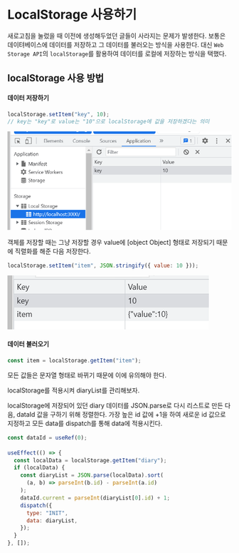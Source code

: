 # LocalStorage 사용하기

  

새로고침을 눌렀을 때 이전에 생성해두었던 글들이 사라지는 문제가 발생한다. 보통은 데이텨베이스에 데이터를 저장하고 그 데이터를 불러오는 방식을 사용한다. 대신 `Web Storage API`의 `localStorage`를 활용하여 데이터를 로컬에 저장하는 방식을 택했다.



## localStorage 사용 방법

#### 데이터 저장하기

```javascript
localStorage.setItem("key", 10);
// key는 "key"로 value는 "10"으로 localStorage에 값을 저장하겠다는 의미

```

   ![](assets/2023-01-25-17-07-54-image.png)

객체를 저장할 때는 그냥 저장할 경우 value에 [object Object] 형태로 저장되기 때문에 직렬화를 해준 다음 저장한다.

```javascript
localStorage.setItem("item", JSON.stringify({ value: 10 }));
```

 ![](assets/2023-01-25-17-11-38-image.png)

#### 데이터 불러오기

```javascript
const item = localStorage.getItem("item");
```

모든 값들은 문자열 형태로 바뀌기 때문에 이에 유의해야 한다.



localStorage를 적용시켜 diaryList를 관리해보자.

localStorage에 저장되어 있던 diary 데이터를 JSON.parse로 다시 리스트로 만든 다음, dataId 값을 구하기 위해 정렬한다. 가장 높은 id 값에 +1을 하여 새로운 id 값으로 지정하고 모든 data를 dispatch를 통해 data에 적용시킨다.

```javascript
const dataId = useRef(0);

useEffect(() => {
  const localData = localStorage.getItem("diary");
  if (localData) {
    const diaryList = JSON.parse(localData).sort(
      (a, b) => parseInt(b.id) - parseInt(a.id)
    );
    dataId.current = parseInt(diaryList[0].id) + 1;
    dispatch({
      type: "INIT",
      data: diaryList,
    });
  }
}, []);
```
